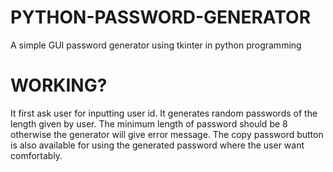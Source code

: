 # PYTHON-PASSWORD-GENERATOR
A simple GUI password generator using tkinter in python programming
# WORKING?
It first ask user for inputting user id. It generates random passwords of the length given by user. The minimum length of password should be 8 otherwise the generator will give error message. The copy password button is also available for using the generated password where the user want comfortably. 
